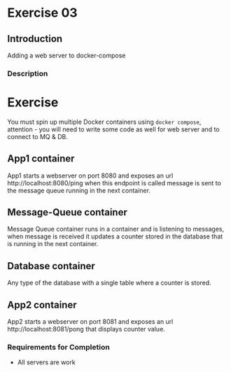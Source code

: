# Exercise 03

## Introduction

Adding a web server to docker-compose

### Description

# Exercise

You must spin up multiple Docker containers using `docker compose`, attention - you will need to write some code as well for web server and to connect to MQ & DB.

## App1 container

App1 starts a webserver on port 8080 and exposes an url http://localhost:8080/ping when this endpoint is called message is sent to the message queue running in the next container.

## Message-Queue container

Message Queue container runs in a container and is listening to messages, when message is received it updates a counter stored in the database that is running in the next container.

## Database container

Any type of the database with a single table where a counter is stored.

## App2 container

App2 starts a webserver on port 8081 and exposes an url http://localhost:8081/pong that displays counter value.


### Requirements for Completion

- All servers are work
